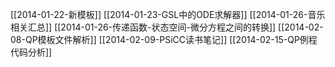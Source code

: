 [[2014-01-22-新模板]]
[[2014-01-23-GSL中的ODE求解器]]
[[2014-01-26-音乐相关汇总]]
[[2014-01-26-传递函数-状态空间-微分方程之间的转换]]
[[2014-02-08-QP模板文件解析]]
[[2014-02-09-PSiCC读书笔记]]
[[2014-02-15-QP例程代码分析]]
